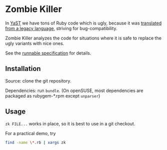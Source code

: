 Zombie Killer
=============

In [YaST][y] we have tons of Ruby code which is ugly, because it was
[translated from a legacy language][yk], striving for bug-compatibility.

Zombie Killer analyzes the code for situations where it is safe
to replace the ugly variants with nice ones.

See the [runnable specification][spec] for details.

[y]:    https://github.com/yast
[yk]:   http://mvidner.blogspot.cz/2013/08/yast-in-ruby.html
[spec]: spec/zombie_killer_spec.md

Installation
------------

Source: clone the git repository.

Dependencies: run `bundle`.
(On openSUSE, most dependencies are packaged as rubygem-*.rpm except `unparser`)

Usage
-----

`zk FILE...` works in place, so it is best to use in a git checkout.

For a practical demo, try

```bash
find -name \*.rb | xargs zk
```
